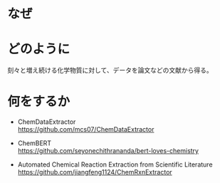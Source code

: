 # なぜ


# どのように
刻々と増え続ける化学物質に対して、データを論文などの文献から得る。

# 何をするか

- ChemDataExtractor  
https://github.com/mcs07/ChemDataExtractor

- ChemBERT  
https://github.com/seyonechithrananda/bert-loves-chemistry

- Automated Chemical Reaction Extraction from Scientific Literature
https://github.com/jiangfeng1124/ChemRxnExtractor  
